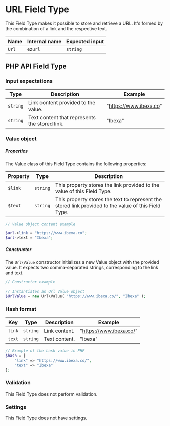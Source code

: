 # URL Field Type

This Field Type makes it possible to store and retrieve a URL. It's formed by the combination of a link and the respective text.

| Name  | Internal name | Expected input |
|-------|---------------|----------------|
| `Url` | `ezurl`       | `string`       |

## PHP API Field Type

### Input expectations

|Type|Description|Example|
|------|------|------|
|`string`|Link content provided to the value.|"https://www.ibexa.co"|
|`string`|Text content that represents the stored link.|"Ibexa"|

### Value object

##### Properties

The Value class of this Field Type contains the following properties:

| Property | Type     | Description|
|----------|----------|------------|
| `$link`  | `string` | This property stores the link provided to the value of this Field Type.                              |
| `$text`  | `string` | This property stores the text to represent the stored link provided to the value of this Field Type. |

``` php
// Value object content example

$url->link = "https://www.ibexa.co";
$url->text = "Ibexa";
```

##### Constructor

The `Url\Value` constructor initializes a new Value object with the provided value. It expects two comma-separated strings, corresponding to the link and text.

``` php
// Constructor example

// Instantiates an Url Value object
$UrlValue = new Url\Value( "https://www.ibexa.co/", "Ibexa" );
```
### Hash format

| Key    | Type     | Description   | Example                 |
|--------|----------|---------------|-------------------------|
| `link` | `string` | Link content. | "https://www.ibexa.co/" |
| `text` | `string` | Text content. | "Ibexa"                 |

```php
// Example of the hash value in PHP
$hash = [
    "link" => "https://www.ibexa.co/",
    "text" => "Ibexa"
];

```

### Validation

This Field Type does not perform validation.

### Settings

This Field Type does not have settings.

